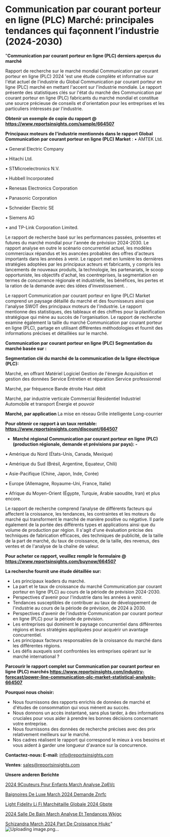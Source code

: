 # Communication par courant porteur en ligne (PLC) Marché: principales tendances qui façonnent l’industrie (2024-2030)

"<strong>Communication par courant porteur en ligne (PLC) derniers aperçus du marché</strong>

Rapport de recherche sur le marché mondial Communication par courant porteur en ligne (PLC) 2024 'est une étude complète et informative sur l'état actuel de l'industrie du Global Communication par courant porteur en ligne (PLC) marché en mettant l'accent sur l'industrie mondiale. Le rapport présente des statistiques clés sur l'état du marché des Communication par courant porteur en ligne (PLC) fabricants du marché mondial et constitue une source précieuse de conseils et d'orientation pour les entreprises et les particuliers intéressés par l'industrie.

<strong>Obtenir un exemple de copie du rapport @ <a href=https://www.reportsinsights.com/sample/664507>https://www.reportsinsights.com/sample/664507</a></strong>

<strong>Principaux moteurs de l'industrie mentionnés dans le rapport Global Communication par courant porteur en ligne (PLC) Market</strong> :
• AMTEK Ltd.

• General Electric Company

• Hitachi Ltd.

• STMicroelectronics N.V.

• Hubbell Incorporated

• Renesas Electronics Corporation

• Panasonic Corporation

• Schneider Electric SE

• Siemens AG

• and TP-Link Corporation Limited.

Le rapport de recherche basé sur les performances passées, présentes et futures du marché mondial pour l'année de prévision 2024-2030. Le rapport analyse en outre le scénario concurrentiel actuel, les modèles commerciaux répandus et les avancées probables des offres d'acteurs importants dans les années à venir. Le rapport met en lumière les dernières stratégies adoptées par les principaux acteurs et fabricants, y compris les lancements de nouveaux produits, la technologie, les partenariats, le scoop opportuniste, les objectifs d'achat, les coentreprises, la segmentation en termes de concurrence régionale et industrielle, les bénéfices, les pertes et la ration de la demande avec des idées d'investissement. .

Le rapport Communication par courant porteur en ligne (PLC) Market comprend un paysage détaillé du marché et des fournisseurs ainsi que l'analyse SWOT des principaux moteurs de l'industrie. Le rapport mentionne des statistiques, des tableaux et des chiffres pour la planification stratégique qui mène au succès de l'organisation. Le rapport de recherche examine également la taille du marché Communication par courant porteur en ligne (PLC), partage en utilisant différentes méthodologies et fournit des informations précises et détaillées sur le marché.

<strong>Communication par courant porteur en ligne (PLC) Segmentation du marché basée sur :</strong>

<strong> Segmentation clé du marché de la communication de la ligne électrique (PLC): </strong>

Marché, en offrant
Matériel
Logiciel
Gestion de l'énergie
Acquisition et gestion des données
Service
Entretien et réparation
Service professionnel

Marché, par fréquence
Bande étroite
Haut débit

Marché, par industrie verticale
Commercial
Résidentiel
Industriel
Automobile et transport
Énergie et pouvoir

<strong> Marché, par application </strong>
La mise en réseau
Grille intelligente
Long-courrier

<strong>Pour obtenir ce rapport à un taux rentable: <a href=https://www.reportsinsights.com/discount/664507>https://www.reportsinsights.com/discount/664507</a></strong>
<ul>
  <li><strong>Marché régional Communication par courant porteur en ligne (PLC) (production régionale, demande et prévisions par pays): -</strong></li>
</ul>
• Amérique du Nord (États-Unis, Canada, Mexique)

• Amérique du Sud (Brésil, Argentine, Equateur, Chili)

• Asie-Pacifique (Chine, Japon, Inde, Corée)

• Europe (Allemagne, Royaume-Uni, France, Italie)

• Afrique du Moyen-Orient (Égypte, Turquie, Arabie saoudite, Iran) et plus encore.

Le rapport de recherche comprend l’analyse de différents facteurs qui affectent la croissance, les tendances, les contraintes et les moteurs du marché qui transforment le marché de manière positive ou négative. Il parle également de la portée des différents types et applications ainsi que du volume de production par région. Il s'agit d'une évaluation précise des techniques de fabrication efficaces, des techniques de publicité, de la taille de la part de marché, du taux de croissance, de la taille, des revenus, des ventes et de l'analyse de la chaîne de valeur.

<strong>Pour acheter ce rapport, veuillez remplir le formulaire @   <a href=https://www.reportsinsights.com/buynow/664507>https://www.reportsinsights.com/buynow/664507</a></strong>

<strong>La recherche fournit une étude détaillée sur:</strong>
<ul>
  <li>Les principaux leaders du marché.</li>
  <li>La part et le taux de croissance du marché Communication par courant porteur en ligne (PLC) au cours de la période de prévision 2024-2030.</li>
  <li>Perspectives d'avenir pour l'industrie dans les années à venir.</li>
  <li>Tendances susceptibles de contribuer au taux de développement de l'industrie au cours de la période de prévision, de 2024 à 2030.</li>
  <li>Perspectives d'avenir de l'industrie Communication par courant porteur en ligne (PLC) pour la période de prévision.</li>
  <li>Les entreprises qui dominent le paysage concurrentiel dans différentes régions et leurs stratégies appliquées pour acquérir un avantage concurrentiel.</li>
  <li>Les principaux facteurs responsables de la croissance du marché dans les différentes régions.</li>
  <li>Les défis auxquels sont confrontées les entreprises opérant sur le marché international ?</li>
</ul>

<strong>Parcourir le rapport complet sur Communication par courant porteur en ligne (PLC) marchés <a href=https://www.reportsinsights.com/industry-forecast/power-line-communication-plc-market-statistical-analysis-664507>https://www.reportsinsights.com/industry-forecast/power-line-communication-plc-market-statistical-analysis-664507</a></strong>

<strong>Pourquoi nous choisir:</strong>
<ul>
  <li>Nous fournissons des rapports enrichis de données de marché et d'études de consommation qui vous mènent au succès.</li>
  <li>Nous donnons un accès instantané, sans plus tarder, à des informations cruciales pour vous aider à prendre les bonnes décisions concernant votre entreprise.</li>
  <li>Nous fournissons des données de recherche précises avec des prix relativement meilleurs sur le marché.</li>
  <li>Nos cadres réalisent le rapport qui correspond le mieux à vos besoins et vous aident à garder une longueur d'avance sur la concurrence.</li>
</ul>
<strong>Contactez-nous:
</strong><strong>E-mail:</strong> <a href=mailto:info@reportsinsights.com>info@reportsinsights.com</a>

<strong>Ventes</strong>: <a href=mailto:sales@reportsinsights.com>sales@reportsinsights.com</a>

<strong>Unsere anderen Berichte</strong>

<a href=https://www.linkedin.com/pulse/2024-%C3%A9couteurs-pour-enfants-march%C3%A9-analyse-zq6vc/>2024  9Couteurs Pour Enfants March Analyse Zq6Vc</a>

<a href=https://www.linkedin.com/pulse/baignoires-de-luxe-march%C3%A9-2024-demande-znrfc/>Baignoires De Luxe March 2024 Demande Znrfc</a>

<a href=https://www.linkedin.com/pulse/light-fidelity-li-fi-marchétaille-globale-2024-gbpte/>Light Fidelity Li Fi Marchétaille Globale 2024 Gbpte</a>

<a href=https://www.linkedin.com/pulse/2024-salle-de-bain-march%C3%A9-analyse-et-tendances-wkjgc/>2024 Salle De Bain March Analyse Et Tendances Wkjgc</a>

<a href=https://www.linkedin.com/pulse/schizandra-march%C3%A9-2024-part-de-croissance-hiukc/>Schizandra March 2024 Part De Croissance Hiukc</a>"
![Uploading image.png…]()
